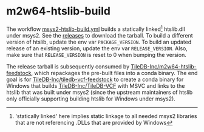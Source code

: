 # m2w64-htslib-build

The workflow [msys2-htslib-build.yml][] builds a statically linked[^explanation] htslib.dll
under msys2. See the [releases][] to download the tarball. To build a different
version of htslib, update the env var `PACKAGE_VERSION`. To build an updated
release of an existing version, update the env var `RELEASE_VERSION`. Also, make
sure that `RELEASE_VERSION` is reset to 0 when bumping the version.

[msys2-htslib-build.yml]: https://github.com/TileDB-Inc/m2w64-htslib-build/blob/main/.github/workflows/msys2-htslib-build.yml
[releases]: https://github.com/TileDB-Inc/m2w64-htslib-build/releases

The release tarball is subsequently consumed by
[TileDB-Inc/m2w64-htslib-feedstock][], which repackages the pre-built files into
a conda binary. The end goal is for [TileDB-Inc/tiledb-vcf-feedstock][] to
create a conda binary for Windows that builds [TileDB-Inc/TileDB-VCF][] with
MSVC and links to the htslib that was built under msys2 (since the upstream
maintainers of htslib only officially supporting building htslib for Windows
under msys2).

[TileDB-Inc/m2w64-htslib-feedstock]: https://github.com/TileDB-Inc/m2w64-htslib-feedstock
[TileDB-Inc/tiledb-vcf-feedstock]: https://github.com/TileDB-Inc/tiledb-vcf-feedstock
[TileDB-Inc/TileDB-VCF]: https://github.com/TileDB-Inc/TileDB-VCF

[^explanation]: 'statically linked' here implies static linkage to all needed
msys2 libraries that are not referencing .DLLs that are provided by Windows
